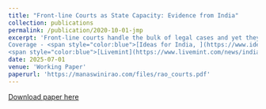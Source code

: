 ```yaml
---
title: "Front-line Courts as State Capacity: Evidence from India"
collection: publications
permalink: /publication/2020-10-01-jmp
excerpt: 'Front-line courts handle the bulk of legal cases and yet they are severely under-resourced, with potential implications for economic development. Using rich court-level panel data from India, constructed using the universe of legal case records, and an event study research design, I show that an increase in judge staffing levels substantially reduces case backlog in district courts, and subsequently improves the productivity of local formal sector firms. One of the key mechanisms driving these effects is the last mile enforcement of credit contracts, which enables banks to lend more to the industrial sector. Hiring district judges is highly cost-effective.
Coverage - <span style="color:blue">[Ideas for India, ](https://www.ideasforindia.in/topics/governance/how-district-courts-influence-firm-growth.html)</span>
<span style="color:blue">[Livemint](https://www.livemint.com/news/india/how-hiring-more-judges-can-spur-firm-growth-11580904188976.html)</span>'
date: 2025-07-01
venue: 'Working Paper'
paperurl: 'https://manaswinirao.com/files/rao_courts.pdf'
---
```


<span style="color:blue">[Download paper here](https://manaswinirao.com/files/rao_courts.pdf)</span>
